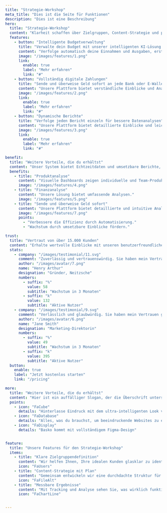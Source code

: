 ```yaml
---
title: "Strategie-Workshop"
meta_title: "Dies ist die Seite für Funktionen"
description: "Dies ist eine Beschreibung"
hero:
  title: "Strategie-Workshop"
  content: "Klarheit schaffen über Zielgruppen, Content-Strategie und passende Funnel-Struktur"
  features:
    - button: "Intelligente Budgetverwaltung"
      title: "Verwalte dein Budget mit unserer intelligenten KI-Lösung."
      content: "Verfolge automatisch deine Einnahmen und Ausgaben, erstelle personalisierte Budgets und erreiche deine finanziellen Ziele."
      image: "/images/features/1.png"
      link:
        enable: true
        label: "Mehr erfahren"
        link: "#"
    - button: "Vollständig digitale Zahlungen"
      title: "Sende und überweise Geld sofort an jede Bank oder E-Wallet"
      content: "Unsere Plattform bietet verständliche Einblicke und Analysen, um bessere Entscheidungen zu treffen."
      image: "/images/features/2.png"
      link:
        enable: true
        label: "Mehr erfahren"
        link: "#"
    - button: "Dynamische Berichte"
      title: "Verfolge jeden Bericht einzeln für bessere Datenanalysen"
      content: "Unsere Plattform bietet detaillierte Einblicke und leicht verständliche Analysen, die dir helfen, bessere Entscheidungen zu treffen."
      image: "/images/features/3.png"
      link:
        enable: true
        label: "Mehr erfahren"
        link: "#"

benefit:
  title: "Weitere Vorteile, die du erhältst"
  content: "Unser System bietet Echtzeitdaten und umsetzbare Berichte, sodass du fundierte Geschäftsentscheidungen treffen kannst."
  benefits:
    - title: "Produktanalyse"
      content: "Visuelle Dashboards zeigen individuelle und Team-Produktivitätsmetriken."
      image: "/images/features/4.png"
    - title: "Finanzanalyse"
      content: "Unsere Lösung bietet umfassende Analysen."
      image: "/images/features/5.png"
    - title: "Sende und überweise Geld sofort"
      content: "Unsere Plattform bietet detaillierte und intuitive Analysen, damit du fundierte Entscheidungen treffen kannst."
      image: "/images/features/7.png"
      points:
        - "Verbessere die Effizienz durch Automatisierung."
        - "Wachstum durch umsetzbare Einblicke fördern."

trust:
  title: "Vertraut von über 15.000 Kunden"
  content: "Erhalte wertvolle Einblicke mit unseren benutzerfreundlichen Analysen, die dir helfen, deine Strategien zu optimieren und Ergebnisse zu verbessern."
  stats:
    - company: "/images/testimonial/11.svg"
      comment: "Zuverlässig und vertrauenswürdig. Sie haben mein Vertrauen und meine Loyalität gewonnen. Dieses Unternehmen zeigt konstant Verlässlichkeit und Ehrlichkeit."
      author: "/images/avatar/7.png"
      name: "Henry Arthur"
      designation: "Gründer, Neitzsche"
      numbers:
        - suffix: "%"
          value: 58
          subtitle: "Wachstum in 3 Monaten"
        - suffix: "k"
          value: 132
          subtitle: "Aktive Nutzer"
    - company: "/images/testimonial/9.svg"
      comment: "Verlässlich und glaubwürdig. Sie haben mein Vertrauen gewonnen. Dieses Unternehmen beweist konstant Integrität und Zuverlässigkeit."
      author: "/images/avatar/6.png"
      name: "Jane Smith"
      designation: "Marketing-Direktorin"
      numbers:
        - suffix: "%"
          value: 49
          subtitle: "Wachstum in 3 Monaten"
        - suffix: "k"
          value: 395
          subtitle: "Aktive Nutzer"
  button:
    enable: true
    label: "Jetzt kostenlos starten"
    link: "/pricing"

more:
  title: "Weitere Vorteile, die du erhältst"
  content: "Hier ist ein auffälliger Slogan, der die Überschrift unterstützt und zusätzliche Informationen liefert."
  points:
    - icon: "FaCube"
      details: "Hinterlasse Eindruck mit dem ultra-intelligenten Look von Basko"
    - icon: "FaDatabase"
      details: "Alles, was du brauchst, um beeindruckende Websites zu erstellen"
    - icon: "FaDisplay"
      details: "Basko kommt mit vollständigem Figma-Design"


feature:
  title: "Unsere Features für den Strategie-Workshop"
  items:
    - title: "Klare Zielgruppendefinition"
      content: "Wir helfen Ihnen, Ihre idealen Kunden glasklar zu identifizieren."
      icon: "FaUsers"
    - title: "Content-Strategie mit Plan"
      content: "Gemeinsam entwickeln wir eine durchdachte Struktur für Inhalte und Funnel."
      icon: "FaFileAlt"
    - title: "Messbare Ergebnisse"
      content: "Mit Tracking und Analyse sehen Sie, was wirklich funktioniert."
      icon: "FaChartLine"


---
```

